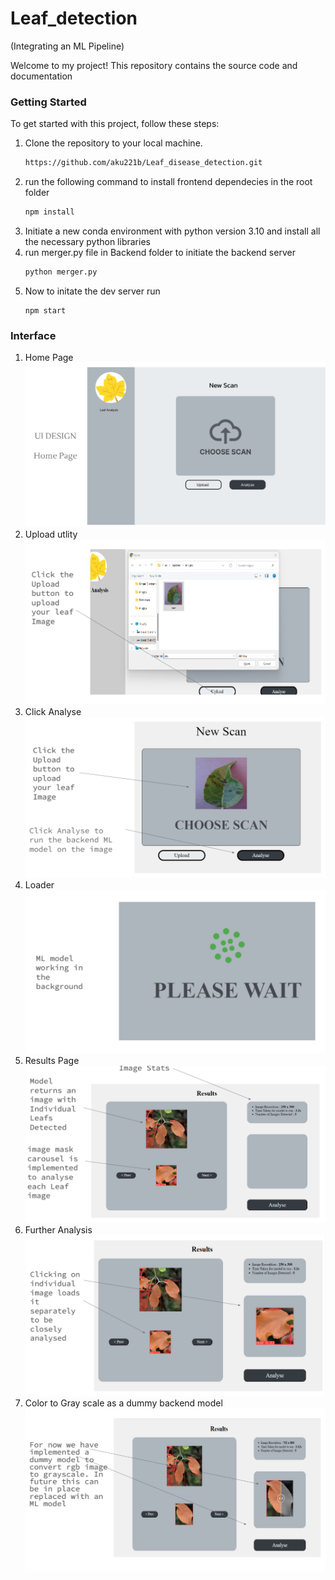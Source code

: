 # Leaf_detection
\(Integrating an ML Pipeline\) 

Welcome to my project! This repository contains the source code and documentation

### Getting Started

To get started with this project, follow these steps:

1. Clone the repository to your local machine.
   ```bash
   https://github.com/aku221b/Leaf_disease_detection.git
   ```
2. run the following command to install frontend dependecies in the root folder
   ```bash
   npm install
   ```
3. Initiate a new conda environment with python version 3.10 and install all the necessary python libraries
4. run merger.py file in Backend folder to initiate the backend server
   ```bash
   python merger.py
   ```
5. Now to initate the dev server run
   ```
   npm start
   ```
### Interface

1. Home Page
    ![plot](./src/utils/1.png)
2. Upload utlity
    ![plot](./src/utils/2.png)
3. Click Analyse
    ![plot](./src/utils/3.png)
4. Loader
   ![plot](./src/utils/4.png)
5. Results Page
   ![plot](./src/utils/5.png)
6. Further Analysis
   ![plot](./src/utils/6.png)
7. Color to Gray scale as a dummy backend model 
   ![plot](./src/utils/7.png)
